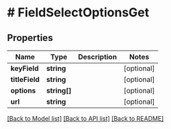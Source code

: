 # # FieldSelectOptionsGet

## Properties

Name | Type | Description | Notes
------------ | ------------- | ------------- | -------------
**keyField** | **string** |  | [optional] 
**titleField** | **string** |  | [optional] 
**options** | **string[]** |  | [optional] 
**url** | **string** |  | [optional] 

[[Back to Model list]](../../README.md#documentation-for-models) [[Back to API list]](../../README.md#documentation-for-api-endpoints) [[Back to README]](../../README.md)


